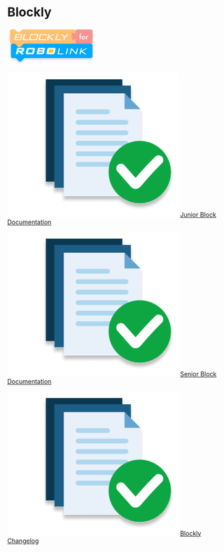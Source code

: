 <div className='docs_title'>
  <h1>Blockly</h1>
</div>

<div className='level2_main_image'>

  <img src="/img/CDE/Blockly-logo.png" width="200px"/>

</div>

<div className='column_3_images'>

<div className='level_image_column'>

  <!--[![What is Blockly?](/img/CDE/what-is-icon.png)](/docs/CoDroneMini/Blockly/How-to-use-Blockly)
  [What is Blockly?](/docs/CoDroneEDU/Blockly/How-to-use-Blockly)-->

  <!--[![Offline App Documentation](/img/CDE/app-docu-icon.png)](/docs/CoDroneEDU/Blockly/Offline-App-Documentation)
  [Offline<br />App Documentation](/docs/CoDroneEDU/Blockly/Offline-App-Documentation)-->

  [![Junior Block Documentation](/img/CDE/doc-app.png)](/docs/CoDroneMini/Blockly/Junior-Block-Documentation)
  [Junior Block<br />Documentation](/docs/CoDroneMini/Blockly/Junior-Block-Documentation)

</div>

</div>

<div className='column_2_images'>

<div className='level_image_column'>

  [![Senior Block Documentation](/img/CDE/doc-app.png)](/docs/CoDroneMini/Blockly/Senior-Block-Documentation)
  [Senior Block<br />Documentation](/docs/CoDroneMini/Blockly/Senior-Block-Documentation) 

  [![Blockly Changelog](/img/CDE/doc-app.png)](/docs/CoDroneMini/Blockly/Blockly-Changelog)
  [Blockly Changelog](/docs/CoDroneMini/Blockly/Blockly-Changelog)

</div>

<div id='blank'></div>

</div>